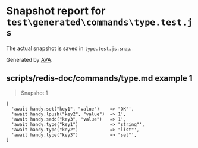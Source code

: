 # Snapshot report for `test\generated\commands\type.test.js`

The actual snapshot is saved in `type.test.js.snap`.

Generated by [AVA](https://ava.li).

## scripts/redis-doc/commands/type.md example 1

> Snapshot 1

    [
      'await handy.set("key1", "value")    => "OK"',
      'await handy.lpush("key2", "value")  => 1',
      'await handy.sadd("key3", "value")   => 1',
      'await handy.type("key1")            => "string"',
      'await handy.type("key2")            => "list"',
      'await handy.type("key3")            => "set"',
    ]
